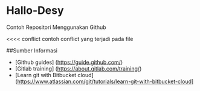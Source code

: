 # Hallo-Desy
Contoh Repositori Menggunakan Github

<<<< conflict
contoh conflict yang terjadi pada file 

##Sumber Informasi
- [Github guides] (https://guide.github.com/)
- [Gitlab training] (https://about.gitlab.com/training/)
- [Learn git with Bitbucket cloud] (https://www.atlassian.com/git/tutorials/learn-git-with-bitbucket-cloud]

